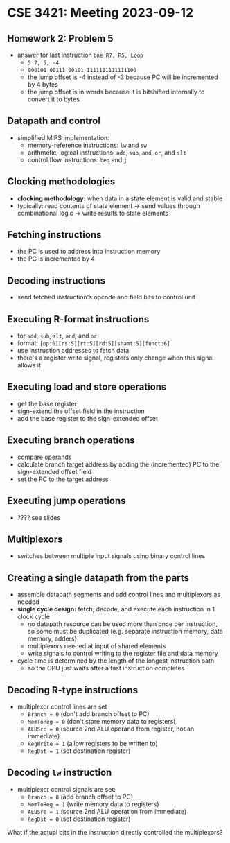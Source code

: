 # CSE 3421: Meeting 2023-09-12

## Homework 2: Problem 5
- answer for last instruction `bne R7, R5, Loop` 
    - `5 7, 5, -4`
    - `000101 00111 00101 1111111111111100`
    - the jump offset is -4 instead of -3 because  PC will be incremented by 4 bytes
    - the jump offset is in words because it is bitshifted internally to convert it to bytes

## Datapath and control
- simplified MIPS implementation:
    - memory-reference instructions: `lw` and `sw`
    - arithmetic-logical instructions: `add`, `sub`, `and`, `or`, and `slt`
    - control flow instructions: `beq` and `j`

## Clocking methodologies
- **clocking methodology:** when data in a state element is valid and stable
- typically: read contents of state element -> send values through combinational logic -> write results to state elements

## Fetching instructions
- the PC is used to address into instruction memory
- the PC is incremented by 4

## Decoding instructions
- send fetched instruction's opcode and field bits to control unit

## Executing R-format instructions
- for `add`, `sub`, `slt`, `and`, and `or`
- format: `[op:6][rs:5][rt:5][rd:5][shamt:5][funct:6]`
- use instruction addresses to fetch data
- there's a register write signal, registers only change when this signal allows it

## Executing load and store operations
- get the base register
- sign-extend the offset field in the instruction
- add the base register to the sign-extended offset

## Executing branch operations
- compare operands
- calculate branch target address by adding the (incremented) PC to the sign-extended offset field
- set the PC to the target address

## Executing jump operations
- ???? see slides

## Multiplexors
- switches between multiple input signals using binary control lines

## Creating a single datapath from the parts
- assemble datapath segments and add control lines and multiplexors as needed
- **single cycle design:** fetch, decode, and execute each instruction in 1 clock cycle
  - no datapath resource can be used more than once per instruction, so some must be duplicated (e.g. separate instruction memory, data memory, adders)
  - multiplexors needed at input of shared elements
  - write signals to control writing to the register file and data memory
- cycle time is determined by the length of the longest instruction path
  - so the CPU just waits after a fast instruction completes

## Decoding R-type instructions
- multiplexor control lines are set
  - `Branch = 0` (don't add branch offset to PC)
  - `MemToReg = 0` (don't store memory data to registers)
  - `ALUSrc = 0` (source 2nd ALU operand from register, not an immediate)
  - `RegWrite = 1` (allow registers to be written to)
  - `RegDst = 1` (set destination register)

## Decoding `lw` instruction
- multiplexor control signals are set:
  - `Branch = 0` (add branch offset to PC)
  - `MemToReg = 1` (write memory data to registers)
  - `ALUSrc = 1` (source 2nd ALU operation from immediate)
  - `RegDst = 0` (set destination register)

What if the actual bits in the instruction directly controlled the multiplexors?

